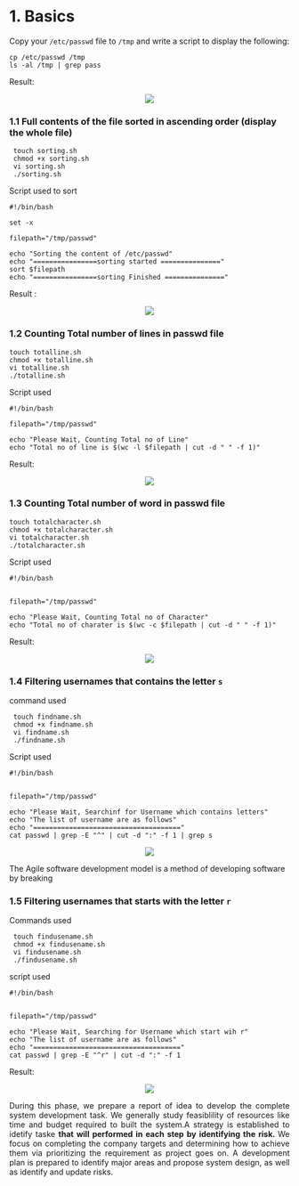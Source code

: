 # 1. Basics
Copy your `/etc/passwd` file to `/tmp` and write a script to display the following:


```
cp /etc/passwd /tmp
ls -al /tmp | grep pass
```
Result:
<p align="center">
<img src="https://github.com/LF-DevOps-Training/feb-12-bash-scripting-pranav-subash729/blob/main/materials/Q1-T0-Copy-passwd.jpg">
</p>


### 1.1 Full contents of the file sorted in ascending order (display the whole file) 

```
 touch sorting.sh
 chmod +x sorting.sh
 vi sorting.sh
 ./sorting.sh
```
Script used to sort
```
#!/bin/bash

set -x

filepath="/tmp/passwd"

echo "Sorting the content of /etc/passwd"
echo "================sorting started ==============="
sort $filepath
echo "================sorting Finished ==============="
```
Result :
<p align="center">
<img src="https://github.com/LF-DevOps-Training/feb-12-bash-scripting-pranav-subash729/blob/main/materials/Q1-T1-sorting-file.jpg">
</p>

### 1.2 Counting Total number of lines in passwd file
```
touch totalline.sh
chmod +x totalline.sh
vi totalline.sh
./totalline.sh
```
Script used
```
#!/bin/bash

filepath="/tmp/passwd"

echo "Please Wait, Counting Total no of Line"
echo "Total no of line is $(wc -l $filepath | cut -d " " -f 1)"
```
Result:
<p align="center">
<img src="https://github.com/LF-DevOps-Training/feb-12-bash-scripting-pranav-subash729/blob/main/materials/Q1-T2-counting-line.jpg">
</p>

### 1.3 Counting Total number of word in passwd file
```
touch totalcharacter.sh
chmod +x totalcharacter.sh
vi totalcharacter.sh
./totalcharacter.sh
```
Script used
```
#!/bin/bash


filepath="/tmp/passwd"

echo "Please Wait, Counting Total no of Character"
echo "Total no of charater is $(wc -c $filepath | cut -d " " -f 1)"
```
Result:
<p align="center">
<img src="https://github.com/LF-DevOps-Training/feb-12-bash-scripting-pranav-subash729/blob/main/materials/Q1-T3-counting-character.jpg">
</p>

### 1.4 Filtering usernames that contains the letter ``` s ```
command used
```
 touch findname.sh
 chmod +x findname.sh
 vi findname.sh
 ./findname.sh
```
Script used
```
#!/bin/bash


filepath="/tmp/passwd"

echo "Please Wait, Searchinf for Username which contains letters"
echo "The list of username are as follows"
echo "====================================="
cat passwd | grep -E "^" | cut -d ":" -f 1 | grep s
```
<p align="center">
<img src="https://github.com/LF-DevOps-Training/feb-12-bash-scripting-pranav-subash729/blob/main/materials/Q1-T4-filter-username.jpg">
</p>


The Agile software development model is a method of developing software by breaking 

### 1.5 Filtering usernames that starts with the letter ``` r ```
Commands used
```
 touch findusename.sh
 chmod +x findusename.sh
 vi findusename.sh
 ./findusename.sh
```
script used
```
#!/bin/bash


filepath="/tmp/passwd"

echo "Please Wait, Searching for Username which start wih r"
echo "The list of username are as follows"
echo "====================================="
cat passwd | grep -E "^r" | cut -d ":" -f 1
```
Result:
<p align="center">
<img src="https://github.com/LF-DevOps-Training/feb-12-bash-scripting-pranav-subash729/blob/main/materials/Q1-T5-filter-username-start-with-r.jpg">
</p>

<div style='text-align: justify;'>
During this phase, we prepare a report of idea to develop the complete system development task. We generally study feasiblility of resources like time and budget required to built the system.A strategy is established to idetify taske <b>that will performed in each step by identifying the risk. </b> We focus on completing the company targets and determining how to achieve them via prioritizing the requirement as project goes on. A development plan is prepared to identify major areas and propose system design, as well as identify and update risks.
</div>

